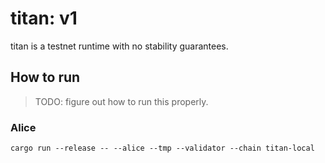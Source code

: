 # titan: v1

titan is a testnet runtime with no stability guarantees.

## How to run

> TODO: figure out how to run this properly.

### Alice

`cargo run --release -- --alice --tmp --validator --chain titan-local`
